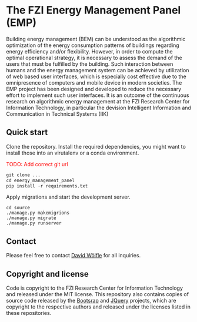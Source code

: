 # The FZI Energy Management Panel (EMP) 

Building energy management (BEM) can be understood as the algorithmic optimization of the energy consumption patterns of buildings regarding energy efficiency and/or flexibility. However, in order to compute the optimal operational strategy, it is necessary to assess the demand of the users that must be fulfilled by the building. Such interaction between humans and the energy management system can be achieved by utilization of web based user interfaces, which is especially cost effective due to the omnipresence of computers and mobile device in modern societies. The EMP project has been designed and developed to reduce the necessary effort to implement such user interfaces. It is an outcome of the continuous research on algorithmic energy management at the FZI Research Center for Information Technology, in particular the devision Intelligent Information and Communication in Technical Systems (IIK)

## Quick start

Clone the repository. Install the required dependencies, you might want to install those into an virutalenv or a conda environment.

<span style="color:red">TODO: Add correct git url</span>

```python
git clone ...
cd energy_management_panel
pip install -r requirements.txt
```

Apply migrations and start the development server.

```
cd source
./manage.py makemigrions
./manage.py migrate
./manage.py runserver
```



## Contact

Please feel free to contact [David Wölfle](https://www.fzi.de/en/about-us/organisation/detail/address/david-woelfle/) for all inquiries.

## Copyright and license

Code is copyright to the FZI Research Center for Information Technology and released under the MIT license. This repository also contains copies of source code released by the [Bootsrap](https://github.com/twbs/bootstrap) and [JQuery](https://github.com/jquery/jquery) projects, which are copyright to the respective authors and released under the licenses listed in these repositories. 